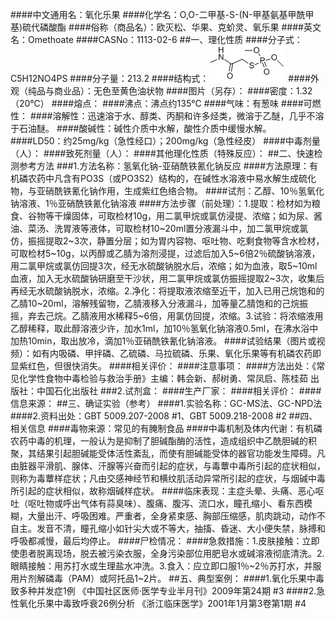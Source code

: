 ####中文通用名：氧化乐果
####化学名：O,O-二甲基-S-(N-甲基氨基甲酰甲基)硫代磷酸酯
####俗称（商品名）：欧灭松、华果、克蚧灵、氧乐果
####英文名：Omethoate
####CASNo：1113-02-6
##一、理化性质
####分子式：C5H12NO4PS
####分子量：213.2
####结构式：![结构式](./assets/duwu/氧化乐果/@0结构式.gif)
####外观（纯品与商业品）：无色至黄色油状物
####图片（另存）：
####密度：1.32（20℃）
####熔点：
####沸点：沸点约135℃
####气味：有葱味
####可燃性：
####溶解性：迅速溶于水、醇类、丙酮和许多烃类，微溶于乙醚，几乎不溶于石油醚。
####酸碱性：碱性介质中水解，酸性介质中缓慢水解。
####LD50：约25mg/kg（急性经口）；200mg/kg（急性经皮）
####中毒剂量（人）：
####致死剂量（人）：
####其他理化性质（特殊反应）：
##二、快速检测参考方法
###1.方法名称：氢氧化钠-亚硝酰铁氰化钠反应
####方法原理：有机磷农药中凡含有PO3S（或PO3S2）结构的，在碱性水溶液中易水解生成硫化物，与亚硝酰铁氰化钠作用，生成紫红色络合物。
####试剂：乙醇、10％氢氧化钠溶液、1％亚硝酰铁氰化钠溶液
####方法步骤（前处理）：1.提取：检材如为粮食、谷物等干燥固体，可取检材10g，用二氯甲烷或氯仿浸提、浓缩；如为尿、酱油、菜汤、洗胃液等液体，可取检材10~20ml置分液漏斗中，加二氯甲烷或氯仿，振摇提取2~3次，静置分层；如为胃内容物、呕吐物、吃剩食物等含水检材，可取检材5~10g，以丙醇或乙腈为溶剂浸提，过滤后加入5~6倍2％硫酸钠溶液，用二氯甲烷或氯仿回提3次，经无水硫酸钠脱水后，浓缩；如为血液，取5~10ml血液，加入无水硫酸钠研磨至干沙状，用二氯甲烷或氯仿振摇提取2~3次，收集后再经无水硫酸钠脱水，浓缩。2.净化：将提取液浓缩至近干，加入已用己烷饱和的乙腈10~20ml，溶解残留物，乙腈液移入分液漏斗，加等量乙腈饱和的己烷振摇，弃去己烷。乙腈液用水稀释5~6倍，用氯仿回提，浓缩。3.试验：将浓缩液用乙醇稀释，取此醇溶液少许，加水1ml，加10％氢氧化钠溶液0.5ml，在沸水浴中加热10min，取出放冷，滴加1％亚硝酰铁氰化钠溶液。
####试验结果（图片或视频）：如有内吸磷、甲拌磷、乙硫磷、马拉硫磷、乐果、氧化乐果等有机磷农药即显紫红色，但很快消失。
####相关评价：
####注意事项：
####方法出处：《常见化学性食物中毒检验与救治手册》主编：韩会新、郝树勇、常凤启、陈桂茹 出版社：中国石化出版社
###2.试剂盒：
####生产厂家：
####相关评价：
####信息来源：
##三、确证实验（参考）
####1.实验名称：GC-MS法、GC-NPD法
####2.资料出处：GBT 5009.207-2008 #1、GBT 5009.218-2008 #2
##四、相关信息
####毒物来源：常见的有腌制食品
####中毒机制及体内代谢：有机磷农药中毒的机理，一般认为是抑制了胆碱酯酶的活性，造成组织中乙酰胆碱的积聚，其结果引起胆碱能受体活性紊乱，而使有胆碱能受体的器官功能发生障碍。凡由脏器平滑肌、腺体、汗腺等兴奋而引起的症状，与毒蕈中毒所引起的症状相似，则称为毒蕈样症状；凡由交感神经节和横纹肌活动异常所引起的症状，与烟碱中毒所引起的症状相似，故称烟碱样症状。
####临床表现：主症头晕、头痛、恶心呕吐（呕吐物或呼出气体有蒜臭味）、腹痛、腹泻、流口水，瞳孔缩小、看东西模糊，大量出汗、呼吸困难。严重者，全身紧束感、胸部压缩感，肌肉跳动，动作不自主。发音不清，瞳孔缩小如针尖大或不等大，抽搐、昏迷、大小便失禁，脉搏和呼吸都减慢，最后均停止。
####尸检情况：
####急救措施：1.皮肤接触：立即使患者脱离现场，脱去被污染衣服，全身污染部位用肥皂水或碱溶液彻底清洗。2.眼睛接触：用苏打水或生理盐水冲洗。3.食入：应立即口服1％~2％苏打水，并服用片剂解磷毒（PAM）或阿托品1~2片。
##五、典型案例：
####1.氧化乐果中毒致多种并发症1例 《中国社区医师·医学专业半月刊》2009年第24期 #3
####2.急性氧化乐果中毒致呼衰26例分析 《浙江临床医学》2001年1月第3卷第1期 #4
